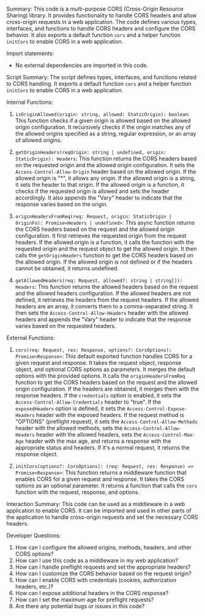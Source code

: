 Summary:
This code is a multi-purpose CORS (Cross-Origin Resource Sharing) library. It provides functionality to handle CORS headers and allow cross-origin requests in a web application. The code defines various types, interfaces, and functions to handle CORS headers and configure the CORS behavior. It also exports a default function `cors` and a helper function `initCors` to enable CORS in a web application.

Import statements:
- No external dependencies are imported in this code.

Script Summary:
The script defines types, interfaces, and functions related to CORS handling. It exports a default function `cors` and a helper function `initCors` to enable CORS in a web application.

Internal Functions:
1. `isOriginAllowed(origin: string, allowed: StaticOrigin): boolean`: This function checks if a given origin is allowed based on the allowed origin configuration. It recursively checks if the origin matches any of the allowed origins specified as a string, regular expression, or an array of allowed origins.

2. `getOriginHeaders(reqOrigin: string | undefined, origin: StaticOrigin): Headers`: This function returns the CORS headers based on the requested origin and the allowed origin configuration. It sets the `Access-Control-Allow-Origin` header based on the allowed origin. If the allowed origin is "*", it allows any origin. If the allowed origin is a string, it sets the header to that origin. If the allowed origin is a function, it checks if the requested origin is allowed and sets the header accordingly. It also appends the "Vary" header to indicate that the response varies based on the origin.

3. `originHeadersFromReq(req: Request, origin: StaticOrigin | OriginFn): Promise<Headers | undefined>`: This async function returns the CORS headers based on the request and the allowed origin configuration. It first retrieves the requested origin from the request headers. If the allowed origin is a function, it calls the function with the requested origin and the request object to get the allowed origin. It then calls the `getOriginHeaders` function to get the CORS headers based on the allowed origin. If the allowed origin is not defined or if the headers cannot be obtained, it returns undefined.

4. `getAllowedHeaders(req: Request, allowed?: string | string[]): Headers`: This function returns the allowed headers based on the request and the allowed headers configuration. If the allowed headers are not defined, it retrieves the headers from the request headers. If the allowed headers are an array, it converts them to a comma-separated string. It then sets the `Access-Control-Allow-Headers` header with the allowed headers and appends the "Vary" header to indicate that the response varies based on the requested headers.

External Functions:
1. `cors(req: Request, res: Response, options?: CorsOptions): Promise<Response>`: This default exported function handles CORS for a given request and response. It takes the request object, response object, and optional CORS options as parameters. It merges the default options with the provided options. It calls the `originHeadersFromReq` function to get the CORS headers based on the request and the allowed origin configuration. If the headers are obtained, it merges them with the response headers. If the `credentials` option is enabled, it sets the `Access-Control-Allow-Credentials` header to "true". If the `exposedHeaders` option is defined, it sets the `Access-Control-Expose-Headers` header with the exposed headers. If the request method is "OPTIONS" (preflight request), it sets the `Access-Control-Allow-Methods` header with the allowed methods, sets the `Access-Control-Allow-Headers` header with the allowed headers, sets the `Access-Control-Max-Age` header with the max age, and returns a response with the appropriate status and headers. If it's a normal request, it returns the response object.

2. `initCors(options?: CorsOptions): (req: Request, res: Response) => Promise<Response>`: This function returns a middleware function that enables CORS for a given request and response. It takes the CORS options as an optional parameter. It returns a function that calls the `cors` function with the request, response, and options.

Interaction Summary:
This code can be used as a middleware in a web application to enable CORS. It can be imported and used in other parts of the application to handle cross-origin requests and set the necessary CORS headers.

Developer Questions:
1. How can I configure the allowed origins, methods, headers, and other CORS options?
2. How can I use this code as a middleware in my web application?
3. How can I handle preflight requests and set the appropriate headers?
4. How can I customize the CORS behavior based on the request origin?
5. How can I enable CORS with credentials (cookies, authorization headers, etc.)?
6. How can I expose additional headers in the CORS response?
7. How can I set the maximum age for preflight requests?
8. Are there any potential bugs or issues in this code?